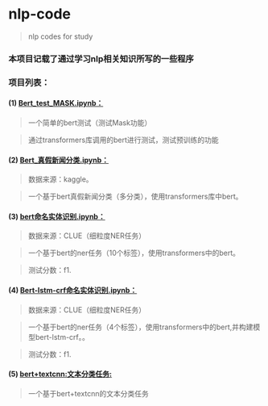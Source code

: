 # nlp-code
> nlp codes for study

### 本项目记载了通过学习nlp相关知识所写的一些程序



### 项目列表：

#### (1) [Bert_test_MASK.ipynb：](https://github.com/cshmzin/nlp-code/blob/main/Bert_test_MASK.ipynb)

> 一个简单的bert测试（测试Mask功能）

> 通过transformers库调用的bert进行测试，测试预训练的功能



#### (2) [Bert_真假新闻分类.ipynb：](https://github.com/cshmzin/nlp-code/blob/main/Bert_%E7%9C%9F%E5%81%87%E6%96%B0%E9%97%BB%E5%88%86%E7%B1%BB.ipynb])

> 数据来源：kaggle。

> 一个基于bert真假新闻分类（多分类），使用transformers库中bert。


#### (3) [bert命名实体识别.ipynb：](https://github.com/cshmzin/nlp-code/blob/main/bert%E5%91%BD%E5%90%8D%E5%AE%9E%E4%BD%93%E8%AF%86%E5%88%AB.ipynb])

> 数据来源：CLUE（细粒度NER任务）

> 一个基于bert的ner任务（10个标签），使用transformers中的bert。

> 测试分数：f1.

#### (4) [Bert-lstm-crf命名实体识别.ipynb：](https://github.com/cshmzin/nlp-code/blob/main/Bert-lstm-crf%E5%91%BD%E5%90%8D%E5%AE%9E%E4%BD%93%E8%AF%86%E5%88%AB.ipynb])

> 数据来源：CLUE（细粒度NER任务）

> 一个基于bert的ner任务（4个标签），使用transformers中的bert,并构建模型bert-lstm-crf。。

> 测试分数：f1.


#### (5) [bert+textcnn:文本分类任务:](https://github.com/cshmzin/nlp-code/tree/main/TextClassifier-main])

> 一个基于bert+textcnn的文本分类任务


